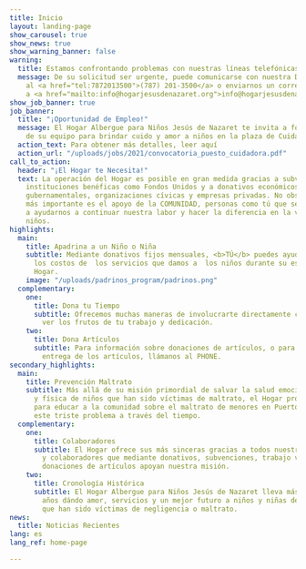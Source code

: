 ```yaml
---
title: Inicio
layout: landing-page
show_carousel: true
show_news: true
show_warning_banner: false
warning:
  title: Estamos confrontando problemas con nuestras líneas telefónicas
  message: De su solicitud ser urgente, puede comunicarse con nuestra Directora Ejecutive
    al <a href="tel:7872013500">(787) 201-3500</a> o enviarnos un correo electrónico
    a <a href="mailto:info@hogarjesusdenazaret.org">info@hogarjesusdenazaret.org</a>.
show_job_banner: true
job_banner:
  title: "¡Oportunidad de Empleo!"
  message: El Hogar Albergue para Niños Jesús de Nazaret te invita a formar parte
    de su equipo para brindar cuido y amor a niños en la plaza de Cuidador(a) de niños
  action_text: Para obtener más detalles, leer aquí
  action_url: "/uploads/jobs/2021/convocatoria_puesto_cuidadora.pdf"
call_to_action:
  header: "¡El Hogar te Necesita!"
  text: La operación del Hogar es posible en gran medida gracias a subvenciones de
    instituciones benéficas como Fondos Unidos y a donativos económicos de entidades
    gubernamentales, organizaciones cívicas y empresas privadas. No obstante, el apoyo
    más importante es el apoyo de la COMUNIDAD, personas como tú que se comprometen
    a ayudarnos a continuar nuestra labor y hacer la diferencia en la vida de nuestros
    niños.
highlights:
  main:
    title: Apadrina a un Niño o Niña
    subtitle: Mediante donativos fijos mensuales, <b>TÚ</b> puedes ayudarnos a sufragar
      los costos de  los servicios que damos a  los niños durante su estadía en el
      Hogar.
    image: "/uploads/padrinos_program/padrinos.png"
  complementary:
    one:
      title: Dona tu Tiempo
      subtitle: Ofrecemos muchas maneras de involucrarte directamente con el Hogar  y
        ver los frutos de tu trabajo y dedicación.
    two:
      title: Dona Artículos
      subtitle: Para información sobre donaciones de artículos, o para coordinar la
        entrega de los artículos, llámanos al PHONE.
secondary_highlights:
  main:
    title: Prevención Maltrato
    subtitle: Más allá de su misión primordial de salvar la salud emocional, mental
      y física de niños que han sido víctimas de maltrato, el Hogar promueve iniciativas
      para educar a la comunidad sobre el maltrato de menores en Puerto Rico, y erradicar
      este triste problema a través del tiempo.
  complementary:
    one:
      title: Colaboradores
      subtitle: El Hogar ofrece sus más sinceras gracias a todos nuestros patrocinadores
        y colaboradores que mediante donativos, subvenciones, trabajo voluntario y
        donaciones de artículos apoyan nuestra misión.
    two:
      title: Cronología Histórica
      subtitle: El Hogar Albergue para Niños Jesús de Nazaret lleva más de dos décadas
        años dándo amor, servicios y un mejor futuro a niños y niñas de Puerto Rico
        que han sido víctimas de negligencia o maltrato.
news:
  title: Noticias Recientes
lang: es
lang_ref: home-page

---
```

